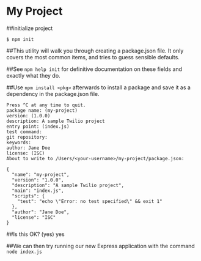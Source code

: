 # My Project
##initialize project
```
$ npm init
```

##This utility will walk you through creating a package.json file.
  It only covers the most common items, and tries to guess sensible defaults.

##See `npm help init` for definitive documentation on these fields and exactly what they do.

##Use `npm install <pkg>` afterwards to install a package and save it as a dependency in the package.json file.

    Press ^C at any time to quit.
    package name: (my-project)
    version: (1.0.0)
    description: A sample Twilio project
    entry point: (index.js)
    test command:
    git repository:
    keywords:
    author: Jane Doe
    license: (ISC)
    About to write to /Users/<your-username>/my-project/package.json:

    {
      "name": "my-project",
      "version": "1.0.0",
      "description": "A sample Twilio project",
      "main": "index.js",
      "scripts": {
        "test": "echo \"Error: no test specified\" && exit 1"
      },
      "author": "Jane Doe",
      "license": "ISC"
    }


##Is this OK? (yes) yes


##We can then try running our new Express application with the command ```node index.js```
